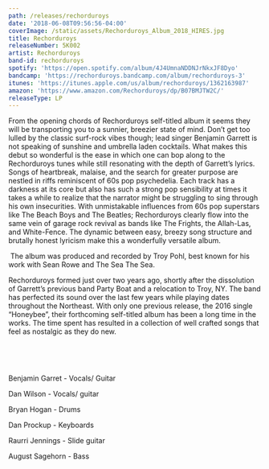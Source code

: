 ```yaml
---
path: /releases/rechorduroys
date: '2018-06-08T09:56:56-04:00'
coverImage: /static/assets/Rechorduroys_Album_2018_HIRES.jpg
title: Rechorduroys
releaseNumber: 5K002
artist: Rechorduroys
band-id: rechorduroys
spotify: 'https://open.spotify.com/album/4J4UmnaNDDNJrNkxJF8Dyo'
bandcamp: 'https://rechorduroys.bandcamp.com/album/rechorduroys-3'
itunes: 'https://itunes.apple.com/us/album/rechorduroys/1362163987'
amazon: 'https://www.amazon.com/Rechorduroys/dp/B07BMJTW2C/'
releaseType: LP
---
```

From the opening chords of Rechorduroys self-titled album it seems they will be transporting you to a sunnier, breezier state of mind. Don’t get too lulled by the classic surf-rock vibes though; lead singer Benjamin Garrett is not speaking of sunshine and umbrella laden cocktails. What makes this debut so wonderful is the ease in which one can bop along to the Rechorduroys tunes while still resonating with the depth of Garrett’s lyrics. Songs of heartbreak, malaise, and the search for greater purpose are nestled in riffs reminiscent of 60s pop psychedelia. Each track has a darkness at its core but also has such a strong pop sensibility at times it takes a while to realize that the narrator might be struggling to sing through his own insecurities. With unmistakable influences from 60s pop superstars like The Beach Boys and The Beatles; Rechorduroys clearly flow into the same vein of garage rock revival as bands like The Frights, the Allah-Las, and White-Fence. The dynamic between easy, breezy song structure and brutally honest lyricism make this a wonderfully versatile album. 

 The album was produced and recorded by Troy Pohl, best known for his work with Sean Rowe and The Sea The Sea. 

Rechorduroys formed just over two years ago, shortly after the dissolution of Garrett’s previous band Party Boat and a relocation to Troy, NY. The band has perfected its sound over the last few years while playing dates throughout the Northeast. With only one previous release, the 2016 single “Honeybee”, their forthcoming self-titled album has been a long time in the works. The time spent has resulted in a collection of well crafted songs that feel as nostalgic as they do new.

 

 

Benjamin Garret - Vocals/ Guitar 

Dan Wilson - Vocals/ guitar 

Bryan Hogan - Drums

Dan Prockup - Keyboards

Raurri Jennings - Slide guitar 

August Sagehorn - Bass
